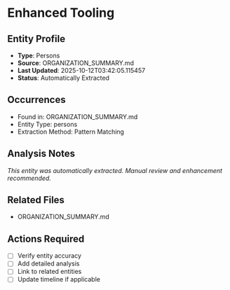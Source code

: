 # Enhanced Tooling

## Entity Profile
- **Type**: Persons
- **Source**: ORGANIZATION_SUMMARY.md
- **Last Updated**: 2025-10-12T03:42:05.115457
- **Status**: Automatically Extracted

## Occurrences
- Found in: ORGANIZATION_SUMMARY.md
- Entity Type: persons
- Extraction Method: Pattern Matching

## Analysis Notes
*This entity was automatically extracted. Manual review and enhancement recommended.*

## Related Files
- ORGANIZATION_SUMMARY.md

## Actions Required
- [ ] Verify entity accuracy
- [ ] Add detailed analysis
- [ ] Link to related entities
- [ ] Update timeline if applicable
